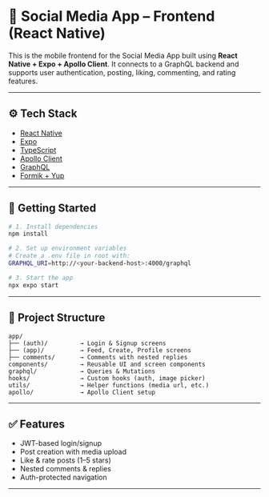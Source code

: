 # 📱 Social Media App – Frontend (React Native)

This is the mobile frontend for the Social Media App built using **React Native + Expo + Apollo Client**. It connects to a GraphQL backend and supports user authentication, posting, liking, commenting, and rating features.

---

## ⚙️ Tech Stack

- [React Native](https://reactnative.dev/)
- [Expo](https://expo.dev/)
- [TypeScript](https://www.typescriptlang.org/)
- [Apollo Client](https://www.apollographql.com/docs/react/)
- [GraphQL](https://graphql.org/)
- [Formik + Yup](https://formik.org/)

---

## 🚀 Getting Started

```bash
# 1. Install dependencies
npm install

# 2. Set up environment variables
# Create a .env file in root with:
GRAPHQL_URI=http://<your-backend-host>:4000/graphql

# 3. Start the app
npx expo start
```

---

## 📁 Project Structure

```
app/
├── (auth)/         → Login & Signup screens
├── (app)/          → Feed, Create, Profile screens
├── comments/       → Comments with nested replies
components/         → Reusable UI and screen components
graphql/            → Queries & Mutations
hooks/              → Custom hooks (auth, image picker)
utils/              → Helper functions (media url, etc.)
apollo/             → Apollo Client setup
```

---

## ✅ Features

- JWT-based login/signup
- Post creation with media upload
- Like & rate posts (1–5 stars)
- Nested comments & replies
- Auth-protected navigation

---


